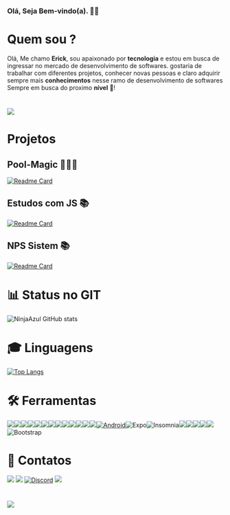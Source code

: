 ### Olá, Seja Bem-vindo(a). 🥳🎉


# Quem sou ?

 <p> Olá, Me chamo <strong>Erick</strong>, sou apaixonado por <strong>tecnologia</strong> e estou em busca de ingressar no mercado de desenvolvimento de softwares.
 gostaria de trabalhar com diferentes projetos, conhecer novas pessoas e claro adquirir sempre mais <strong>conhecimentos</strong> nesse ramo de desenvolvimento de softwares
Sempre em busca do proximo <strong>nível</strong> 🚀!</p>
 
 <h1>
 <img src="https://img.ibxk.com.br/2018/06/01/01174514937336.jpg?w=1120&h=420&mode=crop&scale=both">
</h1>

# Projetos

 ## Pool-Magic 🏊🏼‍♂️

[![Readme Card](https://github-readme-stats.vercel.app/api/pin/?username=NinjaAzul&repo=Magic-Pool)](https://github.com/NinjaAzul/Magic-Pool)

 ## Estudos com JS 📚

[![Readme Card](https://github-readme-stats.vercel.app/api/pin/?username=NinjaAzul&repo=JS)](https://github.com/NinjaAzul/JS)

## NPS Sistem 📚

[![Readme Card](https://github-readme-stats.vercel.app/api/pin/?username=NinjaAzul&repo=NLW4)](https://github.com/NinjaAzul/NLW4)


# 📊 Status no GIT

![NinjaAzul GitHub stats](https://github-readme-stats.vercel.app/api?username=NinjaAzul&show_icons=true&theme=gruvbox  )

# 🎓 Linguagens

[![Top Langs](https://github-readme-stats.vercel.app/api/top-langs/?username=NinjaAzul&layout=compact)](https://github.com/NinjaAzul/github-readme-stats)


# 🛠️ Ferramentas
<a target="_blank" rel="noopener noreferrer" href="https://camo.githubusercontent.com/79da9cf0c305ffdf87a6b947c590ecfce18f7a82fdcaf883a927dcc3c3935ad4/68747470733a2f2f696d672e736869656c64732e696f2f62616467652f2d5961726e2d3243384542423f7374796c653d666c6174266c6f676f3d5961726e266c6f676f436f6c6f723d666666666666"><img src="https://camo.githubusercontent.com/79da9cf0c305ffdf87a6b947c590ecfce18f7a82fdcaf883a927dcc3c3935ad4/68747470733a2f2f696d672e736869656c64732e696f2f62616467652f2d5961726e2d3243384542423f7374796c653d666c6174266c6f676f3d5961726e266c6f676f436f6c6f723d666666666666" data-canonical-src="https://img.shields.io/badge/-Yarn-2C8EBB?style=flat&amp;logo=Yarn&amp;logoColor=ffffff" style="max-width:100%;"></a><a target="_blank" rel="noopener noreferrer" href="https://camo.githubusercontent.com/a36d7af503738af9dcc15cfd3c4353ce686991a84f7d009dbafdf19347725bac/68747470733a2f2f696d672e736869656c64732e696f2f62616467652f2d536173732d4343363639393f7374796c653d666c6174266c6f676f3d73617373266c6f676f436f6c6f723d666666666666"><img src="https://camo.githubusercontent.com/a36d7af503738af9dcc15cfd3c4353ce686991a84f7d009dbafdf19347725bac/68747470733a2f2f696d672e736869656c64732e696f2f62616467652f2d536173732d4343363639393f7374796c653d666c6174266c6f676f3d73617373266c6f676f436f6c6f723d666666666666" data-canonical-src="https://img.shields.io/badge/-Sass-CC6699?style=flat&amp;logo=sass&amp;logoColor=ffffff" style="max-width:100%;"></a><a target="_blank" rel="noopener noreferrer" href="https://camo.githubusercontent.com/8bbad32420084dbe1342c1e367e672861de1b8b7669367c774ccd51282fb8826/68747470733a2f2f696d672e736869656c64732e696f2f62616467652f2d5374796c6573253230436f6d706f6e656e74732d4442373039333f7374796c653d666c6174266c6f676f3d7374796c65642d636f6d706f6e656e7473266c6f676f436f6c6f723d666666666666"><img src="https://camo.githubusercontent.com/8bbad32420084dbe1342c1e367e672861de1b8b7669367c774ccd51282fb8826/68747470733a2f2f696d672e736869656c64732e696f2f62616467652f2d5374796c6573253230436f6d706f6e656e74732d4442373039333f7374796c653d666c6174266c6f676f3d7374796c65642d636f6d706f6e656e7473266c6f676f436f6c6f723d666666666666" data-canonical-src="https://img.shields.io/badge/-Styles%20Components-DB7093?style=flat&amp;logo=styled-components&amp;logoColor=ffffff" style="max-width:100%;"></a><a target="_blank" rel="noopener noreferrer" href="https://camo.githubusercontent.com/370e9a602808336101992592b125c67173ef5991a8fc9af554749a784e864d8b/68747470733a2f2f696d672e736869656c64732e696f2f62616467652f2d4e6578742e6a732d3030303030303f7374796c653d666c6174266c6f676f3d4e6578742e6a73266c6f676f436f6c6f723d666666666666"><img src="https://camo.githubusercontent.com/370e9a602808336101992592b125c67173ef5991a8fc9af554749a784e864d8b/68747470733a2f2f696d672e736869656c64732e696f2f62616467652f2d4e6578742e6a732d3030303030303f7374796c653d666c6174266c6f676f3d4e6578742e6a73266c6f676f436f6c6f723d666666666666" data-canonical-src="https://img.shields.io/badge/-Next.js-000000?style=flat&amp;logo=Next.js&amp;logoColor=ffffff" style="max-width:100%;"></a><a target="_blank" rel="noopener noreferrer" href="https://camo.githubusercontent.com/2c82aafc89f730c6afb8abb1034148e97dc16bdb1a9bcb93930dd5f436d2c6be/68747470733a2f2f696d672e736869656c64732e696f2f62616467652f2d52656163742d3333363739313f7374796c653d666c6174266c6f676f3d7265616374266c6f676f436f6c6f723d303063386666"><img src="https://camo.githubusercontent.com/2c82aafc89f730c6afb8abb1034148e97dc16bdb1a9bcb93930dd5f436d2c6be/68747470733a2f2f696d672e736869656c64732e696f2f62616467652f2d52656163742d3333363739313f7374796c653d666c6174266c6f676f3d7265616374266c6f676f436f6c6f723d303063386666" data-canonical-src="https://img.shields.io/badge/-React-336791?style=flat&amp;logo=react&amp;logoColor=00c8ff" style="max-width:100%;"></a><a target="_blank" rel="noopener noreferrer" href="https://camo.githubusercontent.com/ace1df29830fd2fe640381ad779f83370dcfd28cc4b12d5ddb86c59ebecd02a1/68747470733a2f2f696d672e736869656c64732e696f2f62616467652f2d53746f7279626f6f6b2d4646343738353f7374796c653d666c6174266c6f676f3d53746f7279626f6f6b266c6f676f436f6c6f723d666666666666"><img src="https://camo.githubusercontent.com/ace1df29830fd2fe640381ad779f83370dcfd28cc4b12d5ddb86c59ebecd02a1/68747470733a2f2f696d672e736869656c64732e696f2f62616467652f2d53746f7279626f6f6b2d4646343738353f7374796c653d666c6174266c6f676f3d53746f7279626f6f6b266c6f676f436f6c6f723d666666666666" data-canonical-src="https://img.shields.io/badge/-Storybook-FF4785?style=flat&amp;logo=Storybook&amp;logoColor=ffffff" style="max-width:100%;"></a><a target="_blank" rel="noopener noreferrer" href="https://camo.githubusercontent.com/dbec87f124f6033636f72ddfef7cc39c7937efff8cd75c32a29701d43a7a5b1c/68747470733a2f2f696d672e736869656c64732e696f2f62616467652f2d4a6573742d4332313332353f7374796c653d666c6174266c6f676f3d4a657374266c6f676f436f6c6f723d666666666666"><img src="https://camo.githubusercontent.com/dbec87f124f6033636f72ddfef7cc39c7937efff8cd75c32a29701d43a7a5b1c/68747470733a2f2f696d672e736869656c64732e696f2f62616467652f2d4a6573742d4332313332353f7374796c653d666c6174266c6f676f3d4a657374266c6f676f436f6c6f723d666666666666" data-canonical-src="https://img.shields.io/badge/-Jest-C21325?style=flat&amp;logo=Jest&amp;logoColor=ffffff" style="max-width:100%;"></a><a target="_blank" rel="noopener noreferrer" href="https://camo.githubusercontent.com/fc7bdef00a1934309801f03eb2df877ee28bfe0439e5a1b957fa1b54c9e63c92/68747470733a2f2f696d672e736869656c64732e696f2f62616467652f2d506f737467726553514c2d3333363739313f7374796c653d666c6174266c6f676f3d506f737467726553514c6c266c6f676f436f6c6f723d464646464646"><img src="https://camo.githubusercontent.com/fc7bdef00a1934309801f03eb2df877ee28bfe0439e5a1b957fa1b54c9e63c92/68747470733a2f2f696d672e736869656c64732e696f2f62616467652f2d506f737467726553514c2d3333363739313f7374796c653d666c6174266c6f676f3d506f737467726553514c6c266c6f676f436f6c6f723d464646464646" data-canonical-src="https://img.shields.io/badge/-PostgreSQL-336791?style=flat&amp;logo=PostgreSQLl&amp;logoColor=FFFFFF" style="max-width:100%;"></a><a target="_blank" rel="noopener noreferrer" href="https://camo.githubusercontent.com/0c79b4c53042fc972376a628d2ffac987f98def4b6351c32803fa6638e42f699/68747470733a2f2f696d672e736869656c64732e696f2f62616467652f2d457870726573732e6a732d3738373837383f7374796c653d666c6174"><img src="https://camo.githubusercontent.com/0c79b4c53042fc972376a628d2ffac987f98def4b6351c32803fa6638e42f699/68747470733a2f2f696d672e736869656c64732e696f2f62616467652f2d457870726573732e6a732d3738373837383f7374796c653d666c6174" data-canonical-src="https://img.shields.io/badge/-Express.js-787878?style=flat" style="max-width:100%;"></a><a target="_blank" rel="noopener noreferrer" href="https://camo.githubusercontent.com/60c9dfea3f174d60926046f393ea8e36ffa80bbb89c6d7512a52db53af2f48fe/68747470733a2f2f696d672e736869656c64732e696f2f62616467652f2d4e6f64652e6a732d3333393933333f7374796c653d666c6174266c6f676f3d4e6f64652e6a73266c6f676f436f6c6f723d7768697465"><img src="https://camo.githubusercontent.com/60c9dfea3f174d60926046f393ea8e36ffa80bbb89c6d7512a52db53af2f48fe/68747470733a2f2f696d672e736869656c64732e696f2f62616467652f2d4e6f64652e6a732d3333393933333f7374796c653d666c6174266c6f676f3d4e6f64652e6a73266c6f676f436f6c6f723d7768697465" data-canonical-src="https://img.shields.io/badge/-Node.js-339933?style=flat&amp;logo=Node.js&amp;logoColor=white" style="max-width:100%;"></a><a target="_blank" rel="noopener noreferrer" href="https://camo.githubusercontent.com/5820d3ce4b931792e3ea17ce514df0e319bda98acee385051edce3cc176166f6/687474703a2f2f696d672e736869656c64732e696f2f62616467652f2d4769742d4630353033323f7374796c653d666c6174266c6f676f3d676974266c6f676f436f6c6f723d464646464646"><img src="https://camo.githubusercontent.com/5820d3ce4b931792e3ea17ce514df0e319bda98acee385051edce3cc176166f6/687474703a2f2f696d672e736869656c64732e696f2f62616467652f2d4769742d4630353033323f7374796c653d666c6174266c6f676f3d676974266c6f676f436f6c6f723d464646464646" data-canonical-src="http://img.shields.io/badge/-Git-F05032?style=flat&amp;logo=git&amp;logoColor=FFFFFF" style="max-width:100%;"></a><a target="_blank" rel="noopener noreferrer" href="https://camo.githubusercontent.com/277845dc55a0cc17da58335a703afdeef6b6b7aa4f47e68b01e3de90caa53189/687474703a2f2f696d672e736869656c64732e696f2f62616467652f2d4769746875622d3138313731373f7374796c653d666c6174266c6f676f3d676974687562266c6f676f436f6c6f723d464646464646"><img src="https://camo.githubusercontent.com/277845dc55a0cc17da58335a703afdeef6b6b7aa4f47e68b01e3de90caa53189/687474703a2f2f696d672e736869656c64732e696f2f62616467652f2d4769746875622d3138313731373f7374796c653d666c6174266c6f676f3d676974687562266c6f676f436f6c6f723d464646464646" data-canonical-src="http://img.shields.io/badge/-Github-181717?style=flat&amp;logo=github&amp;logoColor=FFFFFF" style="max-width:100%;"></a><a target="_blank" rel="noopener noreferrer" href="https://camo.githubusercontent.com/dcba282d85f141d78beb44a3a4f48c7f929f3ac7aaedd77a490e7a64fdcf2096/687474703a2f2f696d672e736869656c64732e696f2f62616467652f2d5653253230436f64652d3030374143433f7374796c653d666c6174266c6f676f3d76697375616c25323073747564696f253230636f6465266c6f676f436f6c6f723d7768697465"><img src="https://camo.githubusercontent.com/dcba282d85f141d78beb44a3a4f48c7f929f3ac7aaedd77a490e7a64fdcf2096/687474703a2f2f696d672e736869656c64732e696f2f62616467652f2d5653253230436f64652d3030374143433f7374796c653d666c6174266c6f676f3d76697375616c25323073747564696f253230636f6465266c6f676f436f6c6f723d7768697465" data-canonical-src="http://img.shields.io/badge/-VS%20Code-007ACC?style=flat&amp;logo=visual%20studio%20code&amp;logoColor=white" style="max-width:100%;"></a><a target="_blank" rel="noopener noreferrer" href="https://camo.githubusercontent.com/028e2fa50d07bd7e228b89255fa1bd5ad310d1b3d7c327f67e9510398a045272/68747470733a2f2f696d672e736869656c64732e696f2f7374617469632f76313f7374796c653d666f722d7468652d6261646765266d6573736167653d416e64726f696426636f6c6f723d323232323232266c6f676f3d416e64726f6964266c6f676f436f6c6f723d334444433834266c6162656c3d"><img src="https://camo.githubusercontent.com/028e2fa50d07bd7e228b89255fa1bd5ad310d1b3d7c327f67e9510398a045272/68747470733a2f2f696d672e736869656c64732e696f2f7374617469632f76313f7374796c653d666f722d7468652d6261646765266d6573736167653d416e64726f696426636f6c6f723d323232323232266c6f676f3d416e64726f6964266c6f676f436f6c6f723d334444433834266c6162656c3d" alt="Android" data-canonical-src="https://img.shields.io/static/v1?style=for-the-badge&amp;message=Android&amp;color=222222&amp;logo=Android&amp;logoColor=3DDC84&amp;label=" style="max-width:100%;"></a><img src="https://camo.githubusercontent.com/f93c191872254e83a3c6664393dbbabbcca0de44a14f117d962a5718d4651379/68747470733a2f2f696d672e736869656c64732e696f2f7374617469632f76313f7374796c653d666f722d7468652d6261646765266d6573736167653d4578706f26636f6c6f723d303030303230266c6f676f3d4578706f266c6f676f436f6c6f723d464646464646266c6162656c3d" alt="Expo" data-canonical-src="https://img.shields.io/static/v1?style=for-the-badge&amp;message=Expo&amp;color=000020&amp;logo=Expo&amp;logoColor=FFFFFF&amp;label=" style="max-width:100%;"><img src="https://camo.githubusercontent.com/7b1c8b94b2077494974bbef1bc3d9614c0f3f82ee2f23147995f9fcf43f07750/68747470733a2f2f696d672e736869656c64732e696f2f7374617469632f76313f7374796c653d666f722d7468652d6261646765266d6573736167653d496e736f6d6e696126636f6c6f723d353834394245266c6f676f3d496e736f6d6e6961266c6f676f436f6c6f723d464646464646266c6162656c3d" alt="Insomnia" data-canonical-src="https://img.shields.io/static/v1?style=for-the-badge&amp;message=Insomnia&amp;color=5849BE&amp;logo=Insomnia&amp;logoColor=FFFFFF&amp;label=" style="max-width:100%;"><img src="https://camo.githubusercontent.com/6908bc5919e46cd787b8e5117f092f5ed37da82e8bd602e6339060ea0fff722c/68747470733a2f2f696d672e736869656c64732e696f2f62616467652f52656475782d3539334438383f7374796c653d666f722d7468652d6261646765266c6f676f3d7265647578266c6f676f436f6c6f723d7768697465" data-canonical-src="https://img.shields.io/badge/Redux-593D88?style=for-the-badge&amp;logo=redux&amp;logoColor=white" style="max-width:100%;"><img src="https://camo.githubusercontent.com/72e92f69f36703548704a9eeda2a9889c2756b5e08f01a9aec6e658c148d014e/68747470733a2f2f696d672e736869656c64732e696f2f62616467652f4d6f6e676f44422d3445413934423f7374796c653d666f722d7468652d6261646765266c6f676f3d6d6f6e676f6462266c6f676f436f6c6f723d7768697465" data-canonical-src="https://img.shields.io/badge/MongoDB-4EA94B?style=for-the-badge&amp;logo=mongodb&amp;logoColor=white" style="max-width:100%;"><img src="https://camo.githubusercontent.com/63350538fde994bc287ccd4908809301e157980e6564bf78d2c5cec22c0a5914/68747470733a2f2f696d672e736869656c64732e696f2f62616467652f446f636b65722d3243413545303f7374796c653d666f722d7468652d6261646765266c6f676f3d646f636b6572266c6f676f436f6c6f723d7768697465" data-canonical-src="https://img.shields.io/badge/Docker-2CA5E0?style=for-the-badge&amp;logo=docker&amp;logoColor=white" style="max-width:100%;"><img src="https://camo.githubusercontent.com/364d15b7adcad9695caa4598e84be41305b1ca2c2f5eadd69b477b3cb307559f/68747470733a2f2f696d672e736869656c64732e696f2f62616467652f66697265626173652d6666636132383f7374796c653d666f722d7468652d6261646765266c6f676f3d6669726562617365266c6f676f436f6c6f723d7768697465" data-canonical-src="https://img.shields.io/badge/firebase-ffca28?style=for-the-badge&amp;logo=firebase&amp;logoColor=white" style="max-width:100%;"><img src="https://camo.githubusercontent.com/55037e0ff8e2c9df84ad631c3d0443a7316776ede7459a5872ccb336d7df2781/68747470733a2f2f696d672e736869656c64732e696f2f62616467652f6e706d2d4342333833373f7374796c653d666f722d7468652d6261646765266c6f676f3d6e706d266c6f676f436f6c6f723d7768697465" data-canonical-src="https://img.shields.io/badge/npm-CB3837?style=for-the-badge&amp;logo=npm&amp;logoColor=white" style="max-width:100%;"><img alt="Bootstrap" src="https://camo.githubusercontent.com/c567bc8fea35a350406f3ad80e2ec6dd76dea5f756187908f35322bbbc8bc77c/68747470733a2f2f696d672e736869656c64732e696f2f62616467652f626f6f7473747261702532302d2532333536334437432e7376673f267374796c653d666f722d7468652d6261646765266c6f676f3d626f6f747374726170266c6f676f436f6c6f723d7768697465" data-canonical-src="https://img.shields.io/badge/bootstrap%20-%23563D7C.svg?&amp;style=for-the-badge&amp;logo=bootstrap&amp;logoColor=white" style="max-width:100%;">

# 📩 Contatos
  
  <a href="mailto:erickdefg@gmail.com?subject=Hello%20World"><img src="https://camo.githubusercontent.com/571384769c09e0c66b45e39b5be70f68f552db3e2b2311bc2064f0d4a9f5983b/68747470733a2f2f696d672e736869656c64732e696f2f62616467652f476d61696c2d4431343833363f7374796c653d666f722d7468652d6261646765266c6f676f3d676d61696c266c6f676f436f6c6f723d7768697465" data-canonical-src="https://img.shields.io/badge/Gmail-D14836?style=for-the-badge&amp;logo=gmail&amp;logoColor=white" style="max-width:100%;"></a>
   <a href="https://www.linkedin.com/in/erick-freitas-048064134/"><img src="https://camo.githubusercontent.com/a80d00f23720d0bc9f55481cfcd77ab79e141606829cf16ec43f8cacc7741e46/68747470733a2f2f696d672e736869656c64732e696f2f62616467652f4c696e6b6564496e2d3030373742353f7374796c653d666f722d7468652d6261646765266c6f676f3d6c696e6b6564696e266c6f676f436f6c6f723d7768697465" data-canonical-src="https://img.shields.io/badge/LinkedIn-0077B5?style=for-the-badge&amp;logo=linkedin&amp;logoColor=white" style="max-width:100%;"></a>
    <a href="https://discord.gg/hTE3PvrA2C"><img alt="Discord" src="https://camo.githubusercontent.com/c3a8123aaa2a07fc8ad5197819c0b7fb3a45c5df9148124c3bd563e7a75466c0/68747470733a2f2f696d672e736869656c64732e696f2f62616467652f2533435365727665722533452532302d2532333732383944412e7376673f267374796c653d666f722d7468652d6261646765266c6f676f3d646973636f7264266c6f676f436f6c6f723d7768697465" data-canonical-src="https://img.shields.io/badge/%3CServer%3E%20-%237289DA.svg?&amp;style=for-the-badge&amp;logo=discord&amp;logoColor=white" style="max-width:100%;"></a>
   <a href="https://www.codewars.com/users/TheNinjaAzul"> <img src="https://img.shields.io/static/v1?label=&message=CodeWars&color=B1361E&style=for-the-badge&logo=CodeWars"></img></a> 
   
  # 
  
   <img src="https://www.codewars.com/users/TheNinjaAzul/badges/large"></img>
